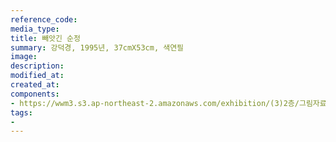 ```yaml
---
reference_code:
media_type:
title: 빼앗긴 순정
summary: 강덕경, 1995년, 37cmX53cm, 색연필
image:
description:
modified_at:
created_at:
components:
- https://wwm3.s3.ap-northeast-2.amazonaws.com/exhibition/(3)2층/그림자료/LHS_0247.jpg
tags:
-
---
```


